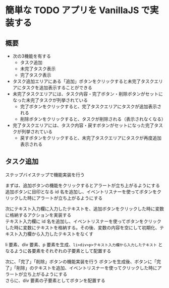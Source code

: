 # 簡単な TODO アプリを VanillaJS で実装する

## 概要

+ 次の3機能を有する
  + タスク追加
  + 未完了タスク表示
  + 完了タスク表示
+ タスク追加エリアにある「追加」ボタンをクリックすると未完了タスクエリアにタスクを追加表示することができる
+ 未完了タスクエリアには、タスク内容・完了ボタン・削除ボタンがセットになった未完了タスクが列挙されている
  + 完了ボタンをクリックすると、完了タスクエリアにタスクが追加表示される
  + 削除ボタンをクリックすると、タスクが削除される（表示されなくなる）
+ 完了タスクエリアには、タスク内容・戻すボタンがセットになった完了タスクが列挙されている
  + 戻すボタンをクリックすると、未完了タスクエリアにタスクが再度追加表示される

## タスク追加

ステップバイステップで機能実装を行う

まずは、追加ボタンの機能をクリックするとアラートが立ち上がるようにする<br>
追加ボタンに目印となる id 名を追加し、イベントリスナーを使ってボタンをクリックした時にアラートが立ち上がるようにする

次にテキスト入力欄に入力したテキストを、追加ボタンをクリックした時に変数に格納するアクションを実装する<br>
テキスト入力欄に id 名を追加し、イベントリスナーを使ってボタンをクリックした時に変数にテキストを格納する。その後、変数の内容を空にして初期化、テキスト入力欄から入力したテキストをなくす

li 要素、div 要素、p 要素を生成、```li>div>p>テキスト入力欄から入力したテキスト``` となるように各要素をそれぞれの子要素として配置する

次に、「完了」「削除」ボタンの機能実装を行う
ボタンを生成後、ボタンに「完了」「削除」のテキストを追加、イベントリスナーを使ってクリックした時にアラートが立ち上がるようにする<br>
さらに、div 要素の子要素としてボタンを配置する
